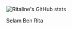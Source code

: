 ![Ritaline's GitHub stats](https://github-readme-stats.vercel.app/api?username=Ritxline&show_icons=true&theme=radical)





Selam Ben Rita
